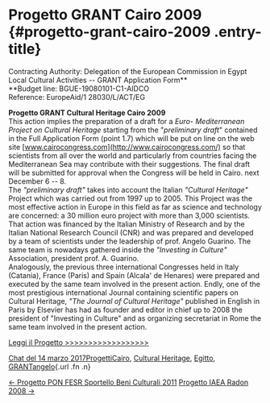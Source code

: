 Progetto GRANT Cairo 2009 {#progetto-grant-cairo-2009 .entry-title}
=========================

Contracting Authority: Delegation of the European Commission in Egypt\
Local Cultural Activities -- GRANT Application Form**\
**Budget line: BGUE-19080101-C1-AIDCO\
Reference: EuropeAid/1 28030/L/ACT/EG

**Progetto GRANT Cultural Heritage Cairo 2009**\
This action implies the preparation of a draft for a *Euro- Mediterranean Project on Cultural Heritage* starting from the "*preliminary draft*" contained in the Full Application Form (point 1.7) which will be put on line on the web site [www.cairocongress.com](http://www.cairocongress.com/) so that scientists from all over the world  and particularly from countries facing the Mediterranean Sea may contribute with their suggestions. The final draft will be submitted for approval when the Congress will be held in Cairo. next December 6 -- 8.\
The *"preliminary draft"* takes into account the Italian *"Cultural Heritage"* Project which was carried out from 1997 up to 2005. This Project was the most effective action in Europe in this field as far as science and technology are concerned: a 30 million euro project with more than 3,000 scientists. That action was financed by the Italian Ministry of Research and by the Italian National Research Council (CNR) and was prepared and developed by a team of scientists under the leadership of prof. Angelo Guarino. The same team is nowadays gathered inside the *"Investing in Culture"* Association, president prof. A. Guarino.\
Analogously, the previous three international Congresses held in Italy (Catania), France (Paris) and Spain (Alcala' de Henares) were prepared and executed by the same team involved in the present action. Endly, one of the most prestigious international Journal containing scientific papers on Cultural Heritage, *"The Journal of Cultural Heritage"* published in English in Paris by Elsevier has had as founder and editor in chief up to 2008 the president of "Investing in Culture" and as organizing secretariat in Rome the same team involved in the present action.

[Leggi il Progetto \>\>\>\>\>\>\>\>\>\>\>\>\>\>\>\>\>\>](wp-content/uploads/2017/03/Progetto-GRANT-Cairo-2009.pdf)

[Chat del 14 marzo 2017](index2b8b.html?p=600 "Permalink a Progetto GRANT Cairo 2009")[Progetti](index0b40.html?cat=9)[Cairo](index2923.html?tag=cairo), [Cultural Heritage](index49c7.html?tag=cultural-heritage), [Egitto](index0cd4.html?tag=egitto), [GRANT](indexc08e.html?tag=grant)[angelo](indexcd64.html?author=1 "Vedi tutti gli articoli di angelo"){.url .fn .n}

[← Progetto PON FESR Sportello Beni Culturali 2011](index4808.html?p=593) [Progetto IAEA Radon 2008 →](indexce2e.html?p=606)

